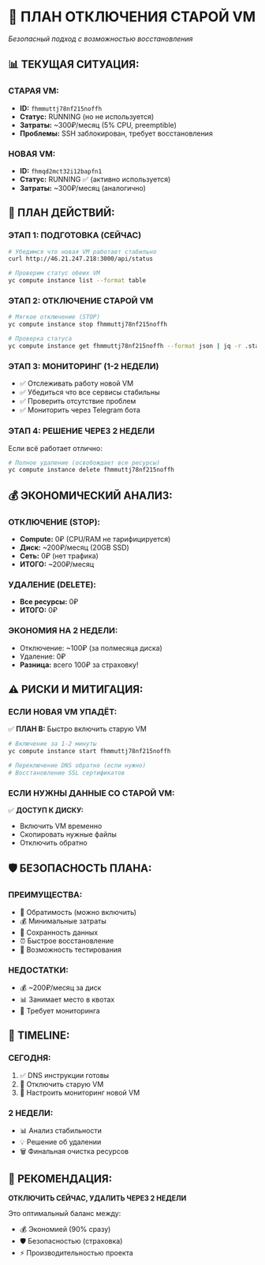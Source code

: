 # 🔄 ПЛАН ОТКЛЮЧЕНИЯ СТАРОЙ VM
*Безопасный подход с возможностью восстановления*

## 📊 **ТЕКУЩАЯ СИТУАЦИЯ:**

### **СТАРАЯ VM:**
- **ID:** `fhmmuttj78nf215noffh`
- **Статус:** RUNNING (но не используется)
- **Затраты:** ~300₽/месяц (5% CPU, preemptible)
- **Проблемы:** SSH заблокирован, требует восстановления

### **НОВАЯ VM:**
- **ID:** `fhmqd2mct32i12bapfn1`  
- **Статус:** RUNNING ✅ (активно используется)
- **Затраты:** ~300₽/месяц (аналогично)

## 🎯 **ПЛАН ДЕЙСТВИЙ:**

### **ЭТАП 1: ПОДГОТОВКА (СЕЙЧАС)**
```bash
# Убедимся что новая VM работает стабильно
curl http://46.21.247.218:3000/api/status

# Проверим статус обеих VM
yc compute instance list --format table
```

### **ЭТАП 2: ОТКЛЮЧЕНИЕ СТАРОЙ VM**
```bash
# Мягкое отключение (STOP)
yc compute instance stop fhmmuttj78nf215noffh

# Проверка статуса
yc compute instance get fhmmuttj78nf215noffh --format json | jq -r .status
```

### **ЭТАП 3: МОНИТОРИНГ (1-2 НЕДЕЛИ)**
- ✅ Отслеживать работу новой VM
- ✅ Убедиться что все сервисы стабильны
- ✅ Проверить отсутствие проблем
- ✅ Мониторить через Telegram бота

### **ЭТАП 4: РЕШЕНИЕ ЧЕРЕЗ 2 НЕДЕЛИ**
Если всё работает отлично:
```bash
# Полное удаление (освобождает все ресурсы)
yc compute instance delete fhmmuttj78nf215noffh
```

## 💰 **ЭКОНОМИЧЕСКИЙ АНАЛИЗ:**

### **ОТКЛЮЧЕНИЕ (STOP):**
- **Compute:** 0₽ (CPU/RAM не тарифицируется)
- **Диск:** ~200₽/месяц (20GB SSD)
- **Сеть:** 0₽ (нет трафика)
- **ИТОГО:** ~200₽/месяц

### **УДАЛЕНИЕ (DELETE):**
- **Все ресурсы:** 0₽
- **ИТОГО:** 0₽

### **ЭКОНОМИЯ НА 2 НЕДЕЛИ:**
- Отключение: ~100₽ (за полмесяца диска)
- Удаление: 0₽ 
- **Разница:** всего 100₽ за страховку!

## ⚠️ **РИСКИ И МИТИГАЦИЯ:**

### **ЕСЛИ НОВАЯ VM УПАДЁТ:**
✅ **ПЛАН B:** Быстро включить старую VM
```bash
# Включение за 1-2 минуты
yc compute instance start fhmmuttj78nf215noffh

# Переключение DNS обратно (если нужно)
# Восстановление SSL сертификатов
```

### **ЕСЛИ НУЖНЫ ДАННЫЕ СО СТАРОЙ VM:**
✅ **ДОСТУП К ДИСКУ:** 
- Включить VM временно
- Скопировать нужные файлы
- Отключить обратно

## 🛡️ **БЕЗОПАСНОСТЬ ПЛАНА:**

### **ПРЕИМУЩЕСТВА:**
- 🔄 Обратимость (можно включить)
- 💰 Минимальные затраты
- 📁 Сохранность данных
- ⏰ Быстрое восстановление
- 🧪 Возможность тестирования

### **НЕДОСТАТКИ:**
- 💰 ~200₽/месяц за диск
- 📊 Занимает место в квотах
- 🔧 Требует мониторинга

## 📅 **TIMELINE:**

### **СЕГОДНЯ:**
1. ✅ DNS инструкции готовы
2. 🔄 Отключить старую VM
3. 📱 Настроить мониторинг новой VM

### **2 НЕДЕЛИ:**
- 📊 Анализ стабильности
- 💡 Решение об удалении
- 🗑️ Финальная очистка ресурсов

## 🎯 **РЕКОМЕНДАЦИЯ:**

**ОТКЛЮЧИТЬ СЕЙЧАС, УДАЛИТЬ ЧЕРЕЗ 2 НЕДЕЛИ**

Это оптимальный баланс между:
- 💰 Экономией (90% сразу)
- 🛡️ Безопасностью (страховка)
- ⚡ Производительностью проекта
